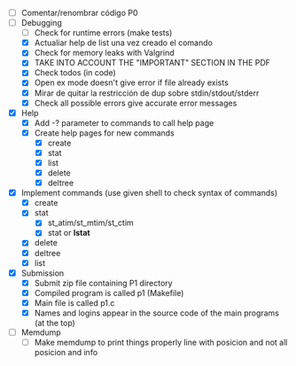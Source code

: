 - [ ] Comentar/renombrar código P0
- [ ] Debugging
    - [ ] Check for runtime errors (make tests)
    - [X] Actualiar help de list una vez creado el comando
    - [X] Check for memory leaks with Valgrind
    - [X] TAKE INTO ACCOUNT THE "IMPORTANT" SECTION IN THE PDF
    - [X] Check todos (in code)
    - [X] Open ex mode doesn't give error if file already exists
    - [X] Mirar de quitar la restricción de dup sobre stdin/stdout/stderr
    - [X] Check all possible errors give accurate error messages
- [X] Help
    - [X] Add -? parameter to commands to call help page
    - [X] Create help pages for new commands
        - [X] create
        - [X] stat
        - [X] list
        - [X] delete
        - [X] deltree
- [X] Implement commands (use given shell to check syntax of commands)
    - [X] create
    - [X] stat
        - [X] st_atim/st_mtim/st_ctim
        - [X] stat or **lstat**
    - [X] delete
    - [X] deltree
    - [X] list
- [X] Submission
    - [X] Submit zip file containing P1 directory
    - [X] Compiled program is called p1 (Makefile)
    - [X] Main file is called p1.c
    - [X] Names and logins appear in the source code of the main programs (at the top)
- [ ] Memdump
	- [ ] Make memdump to print things properly line with posicion and not all posicion and info
